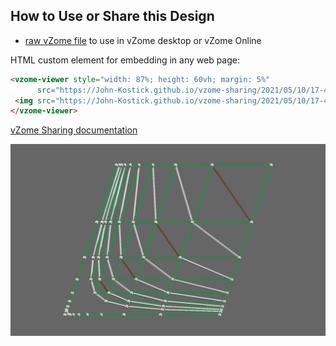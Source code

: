 
## How to Use or Share this Design

 - [raw vZome file](<https://raw.githubusercontent.com/John-Kostick/vzome-sharing/main/2021/05/10/17-45-02-Green-hyperbola/Green-hyperbola.vZome>) to use in vZome desktop or vZome Online
 
 HTML custom element for embedding in any web page:
 ```html
<vzome-viewer style="width: 87%; height: 60vh; margin: 5%"
       src="https://John-Kostick.github.io/vzome-sharing/2021/05/10/17-45-02-Green-hyperbola/Green-hyperbola.vZome" >
  <img src="https://John-Kostick.github.io/vzome-sharing/2021/05/10/17-45-02-Green-hyperbola/Green-hyperbola.png" />
</vzome-viewer>
 ```

[vZome Sharing documentation](https://vzome.github.io/vzome/sharing.html#how-it-works)

![Image](<Green-hyperbola.png>)

